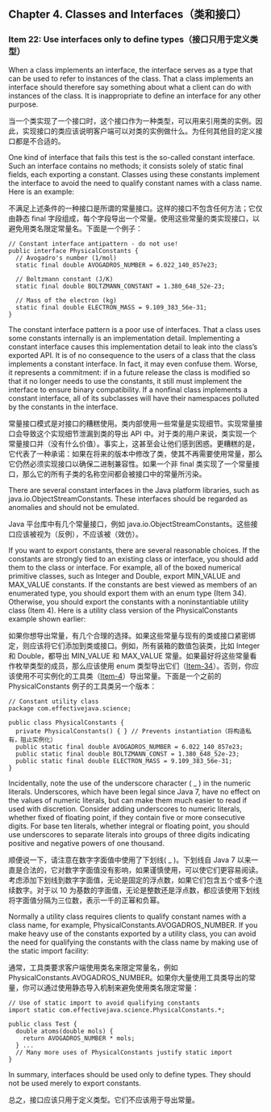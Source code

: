 ## Chapter 4. Classes and Interfaces（类和接口）

### Item 22: Use interfaces only to define types（接口只用于定义类型）

When a class implements an interface, the interface serves as a type that can be used to refer to instances of the class. That a class implements an interface should therefore say something about what a client can do with instances of the class. It is inappropriate to define an interface for any other purpose.

当一个类实现了一个接口时，这个接口作为一种类型，可以用来引用类的实例。因此，实现接口的类应该说明客户端可以对类的实例做什么。为任何其他目的定义接口都是不合适的。

One kind of interface that fails this test is the so-called constant interface. Such an interface contains no methods; it consists solely of static final fields, each exporting a constant. Classes using these constants implement the interface to avoid the need to qualify constant names with a class name. Here is an example:

不满足上述条件的一种接口是所谓的常量接口。这样的接口不包含任何方法；它仅由静态 final 字段组成，每个字段导出一个常量。使用这些常量的类实现接口，以避免用类名限定常量名。下面是一个例子：

```
// Constant interface antipattern - do not use!
public interface PhysicalConstants {
  // Avogadro's number (1/mol)
  static final double AVOGADROS_NUMBER = 6.022_140_857e23;

  // Boltzmann constant (J/K)
  static final double BOLTZMANN_CONSTANT = 1.380_648_52e-23;

  // Mass of the electron (kg)
  static final double ELECTRON_MASS = 9.109_383_56e-31;
}
```

The constant interface pattern is a poor use of interfaces. That a class uses some constants internally is an implementation detail. Implementing a constant interface causes this implementation detail to leak into the class’s exported API. It is of no consequence to the users of a class that the class implements a constant interface. In fact, it may even confuse them. Worse, it represents a commitment: if in a future release the class is modified so that it no longer needs to use the constants, it still must implement the interface to ensure binary compatibility. If a nonfinal class implements a constant interface, all of its subclasses will have their namespaces polluted by the constants in the interface.

常量接口模式是对接口的糟糕使用。类内部使用一些常量是实现细节。实现常量接口会导致这个实现细节泄漏到类的导出 API 中。对于类的用户来说，类实现一个常量接口并（没有什么价值）。事实上，这甚至会让他们感到困惑。更糟糕的是，它代表了一种承诺：如果在将来的版本中修改了类，使其不再需要使用常量，那么它仍然必须实现接口以确保二进制兼容性。如果一个非 final 类实现了一个常量接口，那么它的所有子类的名称空间都会被接口中的常量所污染。

There are several constant interfaces in the Java platform libraries, such as java.io.ObjectStreamConstants. These interfaces should be regarded as anomalies and should not be emulated.

Java 平台库中有几个常量接口，例如 java.io.ObjectStreamConstants。这些接口应该被视为（反例），不应该被（效仿）。

If you want to export constants, there are several reasonable choices. If the constants are strongly tied to an existing class or interface, you should add them to the class or interface. For example, all of the boxed numerical primitive classes, such as Integer and Double, export MIN_VALUE and MAX_VALUE constants. If the constants are best viewed as members of an enumerated type, you should export them with an enum type (Item 34). Otherwise, you should export the constants with a noninstantiable utility class (Item 4). Here is a utility class version of the PhysicalConstants example shown earlier:

如果你想导出常量，有几个合理的选择。如果这些常量与现有的类或接口紧密绑定，则应该将它们添加到类或接口。例如，所有装箱的数值包装类，比如 Integer 和 Double，都导出 MIN_VALUE 和 MAX_VALUE 常量。如果最好将这些常量看作枚举类型的成员，那么应该使用 enum 类型导出它们（[Item-34](https://github.com/clxering/Effective-Java-3rd-edition-Chinese-English-bilingual/blob/master/Chapter-6/Chapter-6-Item-34-Use-enums-instead-of-int-constants.md)）。否则，你应该使用不可实例化的工具类（[Item-4](https://github.com/clxering/Effective-Java-3rd-edition-Chinese-English-bilingual/blob/master/Chapter-2/Chapter-2-Item-4-Enforce-noninstantiability-with-a-private-constructor.md)）导出常量。下面是一个之前的 PhysicalConstants 例子的工具类另一个版本：

```
// Constant utility class
package com.effectivejava.science;

public class PhysicalConstants {
  private PhysicalConstants() { } // Prevents instantiation（将构造私有，阻止实例化）
  public static final double AVOGADROS_NUMBER = 6.022_140_857e23;
  public static final double BOLTZMANN_CONST = 1.380_648_52e-23;
  public static final double ELECTRON_MASS = 9.109_383_56e-31;
}
```

Incidentally, note the use of the underscore character ( _ ) in the numeric literals. Underscores, which have been legal since Java 7, have no effect on the values of numeric literals, but can make them much easier to read if used with discretion. Consider adding underscores to numeric literals, whether fixed of floating point, if they contain five or more consecutive digits. For base ten literals, whether integral or floating point, you should use underscores to separate literals into groups of three digits indicating positive and negative powers of one thousand.

顺便说一下，请注意在数字字面值中使用了下划线( _ )。下划线自 Java 7 以来一直是合法的，它对数字字面值没有影响，如果谨慎使用，可以使它们更容易阅读。考虑添加下划线到数字字面值，无论是固定的浮点数，如果它们包含五个或多个连续数字。对于以 10 为基数的字面值，无论是整数还是浮点数，都应该使用下划线将字面值分隔为三位数，表示一千的正幂和负幂。

Normally a utility class requires clients to qualify constant names with a class name, for example, PhysicalConstants.AVOGADROS_NUMBER. If you make heavy use of the constants exported by a utility class, you can avoid the need for qualifying the constants with the class name by making use of the static import facility:

通常，工具类要求客户端使用类名来限定常量名，例如 PhysicalConstants.AVOGADROS_NUMBER。如果你大量使用工具类导出的常量，你可以通过使用静态导入机制来避免使用类名限定常量：

```
// Use of static import to avoid qualifying constants
import static com.effectivejava.science.PhysicalConstants.*;

public class Test {
  double atoms(double mols) {
    return AVOGADROS_NUMBER * mols;
  } ...
  // Many more uses of PhysicalConstants justify static import
}
```

In summary, interfaces should be used only to define types. They should not be used merely to export constants.

总之，接口应该只用于定义类型。它们不应该用于导出常量。
